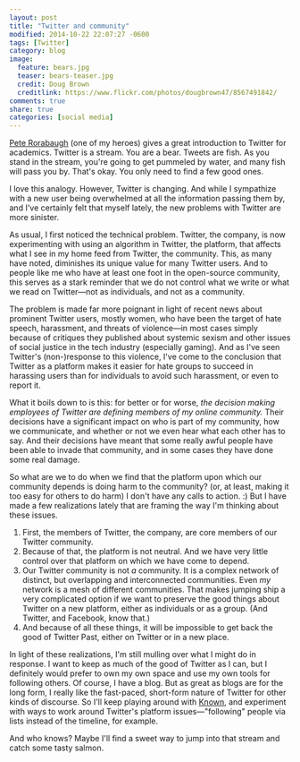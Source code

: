 ```yaml
---
layout: post
title: "Twitter and community"
modified: 2014-10-22 22:07:27 -0600
tags: [Twitter]
category: blog
image:
  feature: bears.jpg
  teaser: bears-teaser.jpg
  credit: Doug Brown
  creditlink: https://www.flickr.com/photos/dougbrown47/8567491842/
comments: true
share: true
categories: [social media]
---
```


[Pete Rorabaugh](https://twitter.com/allistelling) (one of my heroes) gives a great introduction to Twitter for academics. Twitter is a stream. You are a bear. Tweets are fish. As you stand in the stream, you're going to get pummeled by water, and many fish will pass you by. That's okay. You only need to find a few good ones.

I love this analogy. However, Twitter is changing. And while I sympathize with a new user being overwhelmed at all the information passing them by, and I've certainly felt that myself lately, the new problems with Twitter are more sinister.

As usual, I first noticed the technical problem. Twitter, the company, is now experimenting with using an algorithm in Twitter, the platform, that affects what I see in my home feed from Twitter, the community. This, as many have noted, diminishes its unique value for many Twitter users. And to people like me who have at least one foot in the open-source community, this serves as a stark reminder that we do not control what we write or what we read on Twitter—not as individuals, and not as a community.

The problem is made far more poignant in light of recent news about prominent Twitter users, mostly women, who have been the target of hate speech, harassment, and threats of violence—in most cases simply because of critiques they published about systemic sexism and other issues of social justice in the tech industry (especially gaming). And as I've seen Twitter's (non-)response to this violence, I've come to the conclusion that Twitter as a platform makes it easier for hate groups to succeed in harassing users than for individuals to avoid such harassment, or even to report it.

What it boils down to is this: for better or for worse, *the decision making employees of Twitter are defining members of my online community.* Their decisions have a significant impact on who is part of my community, how we communicate, and whether or not we even hear what each other has to say. And their decisions have meant that some really awful people have been able to invade that community, and in some cases they have done some real damage.

So what are we to do when we find that the platform upon which our community depends is doing harm to the community? (or, at least, making it too easy for others to do harm) I don't have any calls to action. :) But I have made a few realizations lately that are framing the way I'm thinking about these issues.

1. First, the members of Twitter, the company, are core members of our Twitter community.  
2. Because of that, the platform is not neutral. And we have very little control over that platform on which we have come to depend.  
3. Our Twitter community is not *a* community. It is a complex network of distinct, but overlapping and interconnected communities. Even *my* network is a mesh of different communities. That makes jumping ship a very complicated option if we want to preserve the good things about Twitter on a new platform, either as individuals or as a group. (And Twitter, and Facebook, know that.)  
4. And because of all these things, it will be impossible to get back the good of Twitter Past, either on Twitter or in a new place.

In light of these realizations, I'm still mulling over what I might do in response. I want to keep as much of the good of Twitter as I can, but I definitely would prefer to own my own space and use my own tools for following others. Of course, I have a blog. But as great as blogs are for the long form, I really like the fast-paced, short-form nature of Twitter for other kinds of discourse. So I'll keep playing around with [Known](http://krisshaffer.withknown.com), and experiment with ways to work around Twitter's platform issues—"following" people via lists instead of the timeline, for example.

And who knows? Maybe I'll find a sweet way to jump into that stream and catch some tasty salmon.
